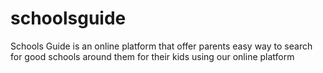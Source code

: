 # schoolsguide
Schools Guide is an online platform that offer parents easy way to search for good schools around them for their kids using our online platform
